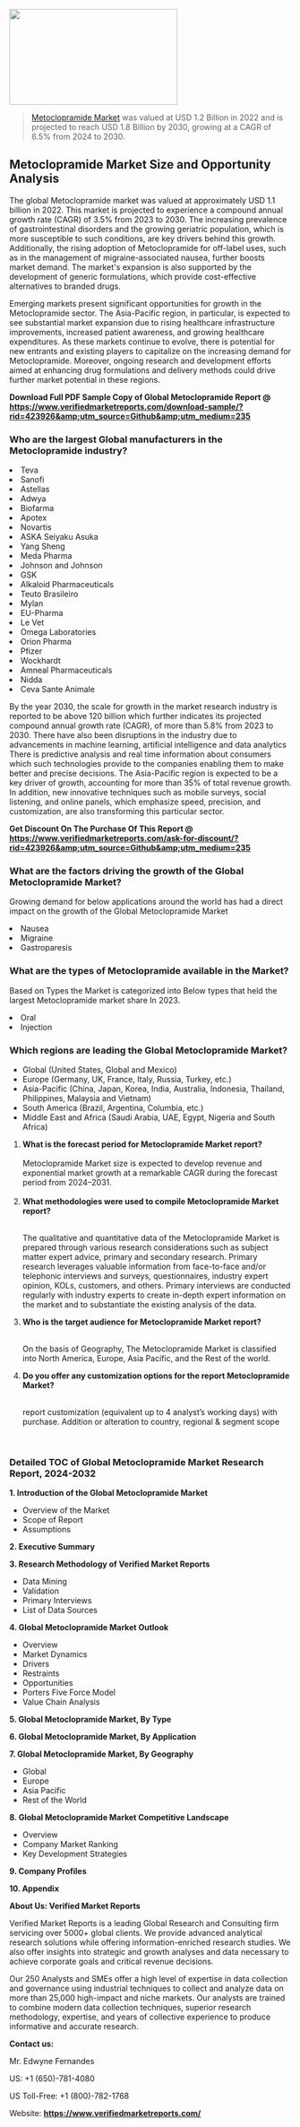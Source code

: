 <img src="https://ffe5etoiles.com/wp-content/uploads/2024/12/MST1-300x171.png" alt="" width="300" height="171" class="alignnone size-medium wp-image-20088" /><blockquote><p><p><a href="https://www.verifiedmarketreports.com/download-sample/?rid=423926&utm_source=Github&utm_medium=235" target="_blank">Metoclopramide Market</a> was valued at USD 1.2 Billion in 2022 and is projected to reach USD 1.8 Billion by 2030, growing at a CAGR of 6.5% from 2024 to 2030.</p></blockquote><p><h2>Metoclopramide Market Size and Opportunity Analysis</h2> <p>The global Metoclopramide market was valued at approximately USD 1.1 billion in 2022. This market is projected to experience a compound annual growth rate (CAGR) of 3.5% from 2023 to 2030. The increasing prevalence of gastrointestinal disorders and the growing geriatric population, which is more susceptible to such conditions, are key drivers behind this growth. Additionally, the rising adoption of Metoclopramide for off-label uses, such as in the management of migraine-associated nausea, further boosts market demand. The market's expansion is also supported by the development of generic formulations, which provide cost-effective alternatives to branded drugs.</p> <p>Emerging markets present significant opportunities for growth in the Metoclopramide sector. The Asia-Pacific region, in particular, is expected to see substantial market expansion due to rising healthcare infrastructure improvements, increased patient awareness, and growing healthcare expenditures. As these markets continue to evolve, there is potential for new entrants and existing players to capitalize on the increasing demand for Metoclopramide. Moreover, ongoing research and development efforts aimed at enhancing drug formulations and delivery methods could drive further market potential in these regions.</p> </p><p class=""><strong>Download Full PDF Sample Copy of Global Metoclopramide Report @ <a href="https://www.verifiedmarketreports.com/download-sample/?rid=423926&amp;utm_source=Github&amp;utm_medium=235" target="_blank">https://www.verifiedmarketreports.com/download-sample/?rid=423926&amp;utm_source=Github&amp;utm_medium=235</a></strong></p><h3 id="" class="">Who are the largest Global manufacturers in the Metoclopramide industry?</h3><p><li>Teva</li><li> Sanofi</li><li> Astellas</li><li> Adwya</li><li> Biofarma</li><li> Apotex</li><li> Novartis</li><li> ASKA Seiyaku Asuka</li><li> Yang Sheng</li><li> Meda Pharma</li><li> Johnson and Johnson</li><li> GSK</li><li> Alkaloid Pharmaceuticals</li><li> Teuto Brasileiro</li><li> Mylan</li><li> EU-Pharma</li><li> Le Vet</li><li> Omega Laboratories</li><li> Orion Pharma</li><li> Pfizer</li><li> Wockhardt</li><li> Amneal Pharmaceuticals</li><li> Nidda</li><li> Ceva Sante Animale</li></p><div class=""><div class="" dir="" data-message-author-role="" data-message-id="" data-message-model-slug=""><div class=""><div class=""><div class=""><div class="" dir="" data-message-author-role="" data-message-id="" data-message-model-slug=""><div class=""><div class=""><p>By the year 2030, the scale for growth in the market research industry is reported to be above 120 billion which further indicates its projected compound annual growth rate (CAGR), of more than 5.8% from 2023 to 2030. There have also been disruptions in the industry due to advancements in machine learning, artificial intelligence and data analytics There is predictive analysis and real time information about consumers which such technologies provide to the companies enabling them to make better and precise decisions. The Asia-Pacific region is expected to be a key driver of growth, accounting for more than 35% of total revenue growth. In addition, new innovative techniques such as mobile surveys, social listening, and online panels, which emphasize speed, precision, and customization, are also transforming this particular sector.</p><p><strong>Get Discount On The Purchase Of This Report @&nbsp; <a href="https://www.verifiedmarketreports.com/ask-for-discount/?rid=423926&amp;utm_source=Github&amp;utm_medium=235" target="_blank">https://www.verifiedmarketreports.com/ask-for-discount/?rid=423926&amp;utm_source=Github&amp;utm_medium=235</a></strong></p></div></div></div></div></div></div></div></div><h3 id="" class="">What are the factors driving the growth of the Global Metoclopramide Market?</h3><p id="" class="">Growing demand for below applications around the world has had a direct impact on the growth of the Global Metoclopramide Market</p><p id="" class=""><li>Nausea</li><li> Migraine</li><li> Gastroparesis</li></p><h3 id="" class="">What are the types of Metoclopramide available in the Market?</h3><p id="" class="">Based on Types the Market is categorized into Below types that held the largest Metoclopramide market share In 2023.</p><p id="" class=""><li>Oral</li><li> Injection</li></p><h3 id="" class="">Which regions are leading the Global Metoclopramide Market?</h3><ul><li>Global (United States, Global and Mexico)</li><li>Europe (Germany, UK, France, Italy, Russia, Turkey, etc.)</li><li>Asia-Pacific (China, Japan, Korea, India, Australia, Indonesia, Thailand, Philippines, Malaysia and Vietnam)</li><li>South America (Brazil, Argentina, Columbia, etc.)</li><li>Middle East and Africa (Saudi Arabia, UAE, Egypt, Nigeria and South Africa)</li></ul><p><ol><li><strong>What is the forecast period for Metoclopramide Market report?<br /></strong><br /><span data-sheets-root="1" data-sheets-value="{&quot;1&quot;:2,&quot;2&quot;:&quot;XXXX size is expected to develop revenue and exponential market growth at a remarkable CAGR during the forecast period from 2024&ndash;2030.&quot;}" data-sheets-userformat="{&quot;2&quot;:12674,&quot;4&quot;:{&quot;1&quot;:2,&quot;2&quot;:16776960},&quot;10&quot;:2,&quot;11&quot;:0,&quot;15&quot;:&quot;Arial&quot;,&quot;16&quot;:12}">Metoclopramide Market size is expected to develop revenue and exponential market growth at a remarkable CAGR during the forecast period from 2024&ndash;2031.</span><br /><br /></li><li><strong>What methodologies were used to compile Metoclopramide Market report?<br /><br /></strong><p>The qualitative and quantitative data of the&nbsp;Metoclopramide Market is prepared through various research considerations such as subject matter expert advice, primary and secondary research. Primary research leverages valuable information from face-to-face and/or telephonic interviews and surveys, questionnaires, industry expert opinion, KOLs, customers, and others. Primary interviews are conducted regularly with industry experts to create in-depth expert information on the market and to substantiate the existing analysis of the data.&nbsp;</p></li><li><strong>Who is the target audience for Metoclopramide Market report?<br /><br /></strong><p>On the basis of Geography, The&nbsp;Metoclopramide Market is classified into North America, Europe, Asia Pacific, and the Rest of the world.</p></li><li><strong>Do you offer any customization options for the report Metoclopramide Market?<br /><br /></strong><p>report customization (equivalent up to 4 analyst&rsquo;s working days) with purchase. Addition or alteration to country, regional &amp; segment scope</p><p>&nbsp;</p></li></ol></p><h3 id="" class="">Detailed TOC of Global Metoclopramide Market Research Report, 2024-2032</h3><p id="" class=""><strong>1. Introduction of the Global Metoclopramide Market</strong></p><ul><li>Overview of the Market</li><li>Scope of Report</li><li>Assumptions</li></ul><p id="" class=""><strong>2. Executive Summary</strong></p><p id="" class=""><strong>3. Research Methodology of&nbsp;Verified Market Reports</strong></p><ul><li>Data Mining</li><li>Validation</li><li>Primary Interviews</li><li>List of Data Sources</li></ul><p id="" class=""><strong>4. Global Metoclopramide Market Outlook</strong></p><ul><li>Overview</li><li>Market Dynamics</li><li>Drivers</li><li>Restraints</li><li>Opportunities</li><li>Porters Five Force Model</li><li>Value Chain Analysis</li></ul><p id="" class=""><strong>5. Global Metoclopramide Market, By&nbsp;Type</strong></p><p id="" class=""><strong>6. Global Metoclopramide Market, By Application</strong></p><p id="" class=""><strong>7. Global Metoclopramide Market, By Geography</strong></p><ul><li>Global</li><li>Europe</li><li>Asia Pacific</li><li>Rest of the World</li></ul><p id="" class=""><strong>8. Global Metoclopramide Market Competitive Landscape</strong></p><ul><li>Overview</li><li>Company Market Ranking</li><li>Key Development Strategies</li></ul><p id="" class=""><strong>9. Company Profiles</strong></p><p id="" class=""><strong>10. Appendix</strong></p><p id="" class=""><strong>About Us: Verified Market Reports</strong></p><p id="" class="">Verified Market Reports is a leading Global Research and Consulting firm servicing over 5000+ global clients. We provide advanced analytical research solutions while offering information-enriched research studies. We also offer insights into strategic and growth analyses and data necessary to achieve corporate goals and critical revenue decisions.</p><p id="" class="">Our 250 Analysts and SMEs offer a high level of expertise in data collection and governance using industrial techniques to collect and analyze data on more than 25,000 high-impact and niche markets. Our analysts are trained to combine modern data collection techniques, superior research methodology, expertise, and years of collective experience to produce informative and accurate research.</p><p id="" class=""><strong>Contact us:</strong></p><p id="" class="">Mr. Edwyne Fernandes</p><p id="" class="">US: +1 (650)-781-4080</p><p id="" class="">US Toll-Free: +1 (800)-782-1768</p><p id="" class="">Website: <a target="" data-test-app-aware-link=""><strong>https://www.verifiedmarketreports.com/</strong></a></p>

